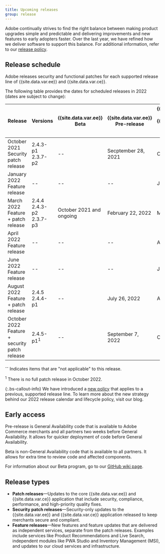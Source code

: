 ```yaml
---
title: Upcoming releases
group: release
---
```


Adobe continually strives to find the right balance between making product upgrades simple and predictable and delivering improvements and new features to early adopters faster. Over the last year, we have refined how we deliver software to support this balance. For additional information, refer to our [release policy]({{site.baseurl}}/release/policy/).

## Release schedule

Adobe releases security and functional patches for each supported release line of {{site.data.var.ee}} and {{site.data.var.ce}}.

The following table provides the dates for scheduled releases in 2022 (dates are subject to change):

| Release                                          | Versions                      | {{site.data.var.ee}} Beta | {{site.data.var.ee}} Pre-release | {{site.data.var.ee}} & {{site.data.var.ce}}<br>General Availability |
|--------------------------------------------------|-------------------------------|---------------------------|----------------------------------|---------------------------------------------------------------------|
| October 2021<br>Security patch release           | 2.4.3-p1<br>2.3.7-p2          | \-\-                      | Secptember 28, 2021              | October 12, 2021                                                    |
| January 2022<br>Feature release                  | \-\-                          | \-\-                      | \-\-                             | January 18, 2022                                                    |
| March 2022<br>Feature + patch release            | 2.4.4<br>2.4.3-p2<br>2.3.7-p3 | October 2021 and ongoing  | February 22, 2022                | March 8, 2022                                                       |
| April 2022<br>Feature release                    | \-\-                          | \-\-                      | \-\-                             | April 26, 2022                                                      |
| June 2022<br>Feature release                     | \-\-                          | \-\-                      | \-\-                             | June 21, 2022                                                       |
| August 2022<br>Feature + patch release           | 2.4.5<br>2.4.4-p1             | \-\-                      | July 26, 2022                    | August 9, 2022                                                      |
| October 2022<br>Feature + security patch release | 2.4.5-p1<sup>1</sup>          | \-\-                      | September 7, 2022                | October 11, 2022                                                    |

<sup>\-\-</sup> Indicates items that are "not applicable" to this release.

<sup>1</sup> There is no full patch release in October 2022.

{:.bs-callout-info}
We have introduced a [new policy](https://magento.com/updated-lifecycle-policy-magento-releases) that applies to a previous, supported release line. To learn more about the new strategy behind our 2022 release calendar and lifecycle policy, visit our blog.

## Early access

Pre-release is General Availability code that is available to Adobe Commerce merchants and all partners two weeks before General Availability. It allows for quicker deployment of code before General Availability.

Beta is non-General Availability code that is available to all partners. It allows for extra time to review code and affected components.

For information about our Beta program, go to our [GitHub wiki page](https://github.com/magento/magento2/wiki/Magento-Beta-Program).

## Release types

-  **Patch releases**—Updates to the core {{site.data.var.ee}} and {{site.data.var.ce}} application that include security, compliance, performance, and high-priority quality fixes.
-  **Security patch releases**—Security-only updates to the {{site.data.var.ee}} and {{site.data.var.ce}} application released to keep merchants secure and compliant.
-  **Feature releases**—New features and feature updates that are delivered as independent services, separate from the patch releases. Examples include services like Product Recommendations and Live Search, independent modules like PWA Studio and Inventory Management (MSI), and updates to our cloud services and infrastructure.
